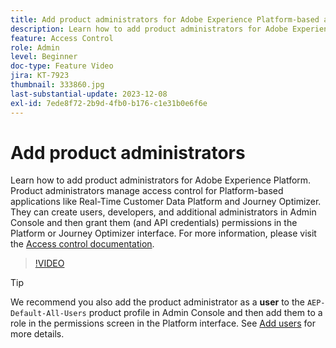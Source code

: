 ```yaml
---
title: Add product administrators for Adobe Experience Platform-based applications
description: Learn how to add product administrators for Adobe Experience Platform and Platform-based applications.
feature: Access Control
role: Admin
level: Beginner
doc-type: Feature Video
jira: KT-7923
thumbnail: 333860.jpg
last-substantial-update: 2023-12-08
exl-id: 7ede8f72-2b9d-4fb0-b176-c1e31b0e6f6e
---
```

# Add product administrators

Learn how to add product administrators for Adobe Experience Platform. Product administrators manage access control for Platform-based applications like Real-Time Customer Data Platform and Journey Optimizer. They can create users, developers, and additional administrators in Admin Console and then grant them (and API credentials) permissions in the Platform or Journey Optimizer interface. For more information, please visit the [Access control documentation](https://experienceleague.adobe.com/docs/experience-platform/access-control/home.html).

>[!VIDEO](https://video.tv.adobe.com/v/333860?learn=on)

>[!TIP]
>
>We recommend you also add the product administrator as a **user** to the `AEP-Default-All-Users` product profile in Admin Console and then add them to a role in the permissions screen in the Platform interface. See [Add users](add-users.md) for more details.
